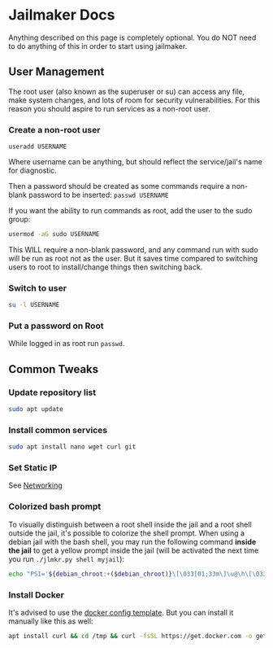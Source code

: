 # Jailmaker Docs

Anything described on this page is completely optional. You do NOT need to do anything of this in order to start using jailmaker.

## User Management
The root user (also known as the superuser or su) can access any file, make system changes, and lots of room for security vulnerabilities.
For this reason you should aspire to run services as a non-root user.

### Create a non-root user
`useradd USERNAME`

Where username can be anything, but should reflect the service/jail's name for diagnostic.

Then a password should be created as some commands require a non-blank password to be inserted:
`passwd USERNAME`

If you want the ability to run commands as root, add the user to the sudo group:

```sh
usermod -aG sudo USERNAME
```

This WILL require a non-blank password, and any command run with sudo will be run as root not as the user. But it saves time compared to switching users to root to install/change things then switching back.

### Switch to user

```sh
su -l USERNAME
```

### Put a password on Root

While logged in as root run `passwd`.

## Common Tweaks

### Update repository list 

```sh
sudo apt update
```

### Install common services 

```sh
sudo apt install nano wget curl git
```

### Set Static IP

See [Networking](./network.md)

### Colorized bash prompt

To visually distinguish between a root shell inside the jail and a root shell outside the jail, it's possible to colorize the shell prompt. When using a debian jail with the bash shell, you may run the following command **inside the jail** to get a yellow prompt inside the jail (will be activated the next time you run `./jlmkr.py shell myjail`):

```bash
echo "PS1='${debian_chroot:+($debian_chroot)}\[\033[01;33m\]\u@\h\[\033[00m\]:\[\033[01;34m\]\w\[\033[00m\]\$ '" >> ~/.bashrc
```

### Install Docker

It's advised to use the [docker config template](../templates/docker/README.md). But you can install it manually like this as well:

```sh
apt install curl && cd /tmp && curl -fsSL https://get.docker.com -o get-docker.sh && sudo sh get-docker.sh && cd ~ && docker
```
